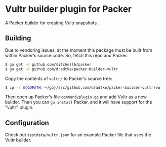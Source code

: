 Vultr builder plugin for Packer
===============================

A Packer builder for creating Vultr snapshots.

## Building

Due to vendoring issues, at the moment this package must be built from within
Packer's source code. So, fetch this repo and Packer:

```sh
$ go get -d github.com/mitchellh/packer
$ go get -d github.com/dradtke/packer-builder-vultr
```

Copy the contents of `vultr/` to Packer's source tree:

```sh
$ cp -r ${GOPATH:-~/go}/src/github.com/dradtke/packer-builder-vultr/vultr ${GOPATH:-~/go}/src/github.com/mitchellh/packer/builder/
```

Then open up Packer's file `command/plugin.go` and add Vultr as a new builder.
Then you can `go install` Packer, and it will have support for the "vultr"
plugin.

## Configuration

Check out `testdata/vultr.json` for an example Packer file that uses the
Vultr builder.
